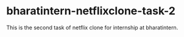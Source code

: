 # bharatintern-netflixclone-task-2
This is the second task of netflix clone for internship at bharatintern.
